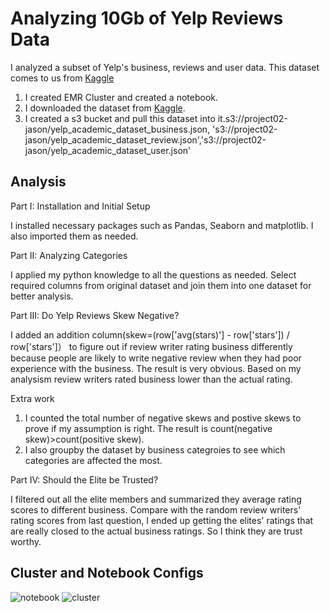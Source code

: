 # Analyzing 10Gb of Yelp Reviews Data

I analyzed a subset of Yelp's business, reviews and user data. This dataset comes to us from [Kaggle](https://www.kaggle.com/yelp-dataset/yelp-dataset) 
1. I created EMR Cluster and created a notebook.
2. I downloaded the dataset from [Kaggle](https://www.kaggle.com/yelp-dataset/yelp-dataset). 
3. I created a s3 bucket and pull this dataset into it.s3://project02-jason/yelp_academic_dataset_business.json, 's3://project02-jason/yelp_academic_dataset_review.json','s3://project02-jason/yelp_academic_dataset_user.json'


## Analysis 

Part I: Installation and Initial Setup

I installed necessary packages such as Pandas, Seaborn and matplotlib. I also imported them as needed. 


Part II: Analyzing Categories

I applied my python knowledge to all the questions as needed. Select required columns from original dataset and join them into one dataset for better analysis.


Part III: Do Yelp Reviews Skew Negative?

I added an addition column(skew=(row['avg(stars)'] - row['stars']) / row['stars']） to figure out if review writer rating business differently because people are likely to write negative review when they had poor experience with the business. The result is very obvious. Based on my analysism review writers rated business lower than the actual rating.

Extra work
1. I counted the total number of negative skews and postive skews to prove if my assumption is right. The result is count(negative skew)>count(positive skew).
2. I also groupby the dataset by business categroies to see which categories are affected the most.


Part IV: Should the Elite be Trusted?

I filtered out all the elite members and summarized they average rating scores to different business. Compare with the random review writers' rating scores from last question, I ended up getting the elites' ratings that are really closed to the actual business ratings. So I think they are trust worthy.

## Cluster and Notebook Configs

![notebook](https://github.com/mottaquikarim/STA9760_Project2_Yelp_Data_Analysis/blob/master/assets/notebook.png?raw=true)
![cluster](https://github.com/mottaquikarim/STA9760_Project2_Yelp_Data_Analysis/blob/master/assets/cluster.png?raw=true)
